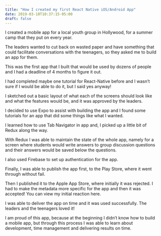 ```yaml
---
title: "How I created my first React Native iOS/Android App"
date: 2019-03-10T10:37:15-05:00
draft: false
---
```


I created a mobile app for a local youth group in Hollywood, for a summer camp that they put on every year.

The leaders wanted to cut back on wasted paper and have something that could facilitate conversations with the teenagers, so they asked me to build an app for them.

This was the first app that I built that would be used by dozens of people and I had a deadline of 4 months to figure it out.

I had completed maybe one tutorial for React-Native before and I wasn’t sure if I would be able to do it, but I said yes anyway!

I sketched out a basic layout of what each of the screens should look like and what the features would be, and it was approved by the leaders.

I decided to use Expo to assist with building the app and I found some tutorials for an app that did some things like what I wanted.

I learned how to use Tab Navigator in app and, I picked up a little bit of Redux along the way.

With Redux I was able to maintain the state of the whole app, namely for a screen where students would write answers to group discussion questions and their answers would be saved below the questions.

I also used Firebase to set up authentication for the app.

Finally, I was able to publish the app first, to the Play Store, where it went through without fail.

Then I published it to the Apple App Store, where initially it was rejected. I had to make the metadata more specific for the app and then it was accepted! You can view my initial reaction here.

I was able to deliver the app on time and it was used successfully. The leaders and the teenagers loved it!

I am proud of this app, because at the beginning I didn’t know how to build a mobile app, but through this process I was able to learn about development, time management and delivering results on time.
